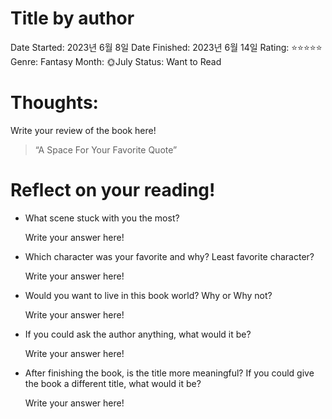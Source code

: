 # Title by author

Date Started: 2023년 6월 8일
Date Finished: 2023년 6월 14일
Rating: ⭐️⭐️⭐️⭐️⭐️
Genre: Fantasy
Month: 🌞July
Status: Want to Read

# Thoughts:

Write your review of the book here!

> “A Space For Your Favorite Quote”
> 

# Reflect on your reading!

- What scene stuck with you the most?
    
    Write your answer here!
    
- Which character was your favorite and why? Least favorite character?
    
    Write your answer here!
    
- Would you want to live in this book world? Why or Why not?
    
    Write your answer here!
    
- If you could ask the author anything, what would it be?
    
    Write your answer here!
    
- After finishing the book, is the title more meaningful? If you could give the book a different title, what would it be?
    
    Write your answer here!